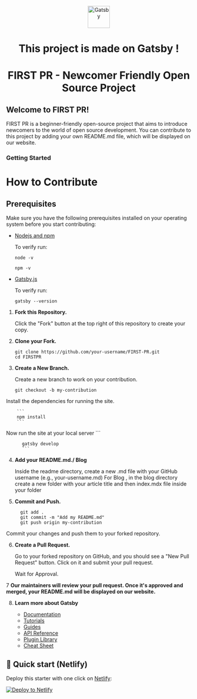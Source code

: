<p align="center">
  <a href="https://www.gatsbyjs.com/?utm_source=starter&utm_medium=readme&utm_campaign=minimal-starter">
    <img alt="Gatsby" src="https://www.gatsbyjs.com/Gatsby-Monogram.svg" width="60" />
  </a>
</p>
<h1 align="center">
 This project is made on Gatsby !
</h1>

<h1 align="center">
  FIRST PR - Newcomer Friendly Open Source Project
</h1>

## Welcome to FIRST PR!

FIRST PR is a beginner-friendly open-source project that aims to introduce newcomers to the world of open source development. You can contribute to this project by adding your own README.md file, which will be displayed on our website.

### Getting Started

# How to Contribute

## Prerequisites

Make sure you have the following prerequisites installed on your operating system before you start contributing:

- [Nodejs and npm](https://nodejs.org/en/)

  To verify run:

  ```
  node -v
  ```

  ```
  npm -v
  ```

- [Gatsby.js](https://www.gatsbyjs.com/)

  To verify run:

  ```
  gatsby --version
  ```


1. **Fork this Repository.**

   Click the "Fork" button at the top right of this repository to create your copy.

2. **Clone your Fork.**

   ```shell
   git clone https://github.com/your-username/FIRST-PR.git
   cd FIRSTPR

3. **Create a New Branch.**

    Create a new branch to work on your contribution.
    
    ```shell
    git checkout -b my-contribution
    ```



 Install the dependencies for running the site.

        ```
        npm install
        ```
Now run the site at your local server
          ```
          
          
          gatsby develop
          ```



4. **Add your README.md./ Blog**

   Inside the readme directory, create a new .md file with your GitHub username (e.g., your-username.md) 
   For Blog , in the blog directory create a new folder with your article title and then index.mdx file inside your folder

5. **Commit and Push.**
   
     
   
         git add .
         git commit -m "Add my README.md"
         git push origin my-contribution
 

Commit your changes and push them to your forked repository.

6. **Create a Pull Request.**

   Go to your forked repository on GitHub, and you should see a "New Pull Request" button. Click on it and submit your pull request.

   Wait for Approval.

7 **Our maintainers will review your pull request. Once it's approved and merged, your README.md will be displayed on our website.**




8.  **Learn more about Gatsby**

    - [Documentation](https://www.gatsbyjs.com/docs/?utm_source=starter&utm_medium=readme&utm_campaign=minimal-starter)
    - [Tutorials](https://www.gatsbyjs.com/docs/tutorial/?utm_source=starter&utm_medium=readme&utm_campaign=minimal-starter)
    - [Guides](https://www.gatsbyjs.com/docs/how-to/?utm_source=starter&utm_medium=readme&utm_campaign=minimal-starter)
    - [API Reference](https://www.gatsbyjs.com/docs/api-reference/?utm_source=starter&utm_medium=readme&utm_campaign=minimal-starter)
    - [Plugin Library](https://www.gatsbyjs.com/plugins?utm_source=starter&utm_medium=readme&utm_campaign=minimal-starter)
    - [Cheat Sheet](https://www.gatsbyjs.com/docs/cheat-sheet/?utm_source=starter&utm_medium=readme&utm_campaign=minimal-starter)

## 🚀 Quick start (Netlify)

Deploy this starter with one click on [Netlify](https://app.netlify.com/signup):

[<img src="https://www.netlify.com/img/deploy/button.svg" alt="Deploy to Netlify" />](https://app.netlify.com/start/deploy?repository=https://github.com/gatsbyjs/gatsby-starter-minimal)
